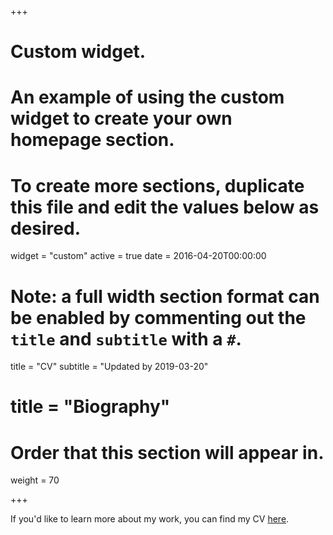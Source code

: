 +++
# Custom widget.
# An example of using the custom widget to create your own homepage section.
# To create more sections, duplicate this file and edit the values below as desired.
widget = "custom"
active = true
date = 2016-04-20T00:00:00

# Note: a full width section format can be enabled by commenting out the `title` and `subtitle` with a `#`.
title = "CV"
subtitle = "Updated by 2019-03-20"

# title = "Biography"

# Order that this section will appear in.
weight = 70

+++

If you'd like to learn more about my work, you can find my CV [here](cv/cv.pdf).
